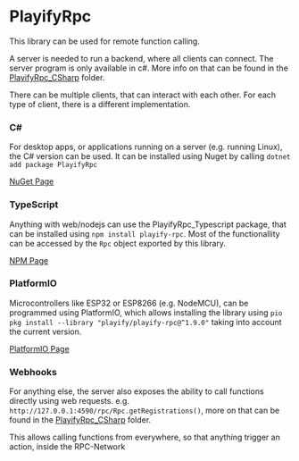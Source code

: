# PlayifyRpc

This library can be used for remote function calling.

A server is needed to run a backend, where all clients can connect. The server program is only available in c#. More info on that can be found in the [PlayifyRpc_CSharp](PlayifyRpc_CSharp) folder.


There can be multiple clients, that can interact with each other. For each type of client, there is a different implementation.

### C#

For desktop apps, or applications running on a server (e.g. running Linux), the C# version can be used. It can be installed using Nuget
by calling `dotnet add package PlayifyRpc`

[NuGet Page](https://www.nuget.org/packages/PlayifyRpc)

### TypeScript

Anything with web/nodejs can use the PlayifyRpc_Typescript package, that can be installed using `npm install playify-rpc`.
Most of the functionallity can be accessed by the `Rpc` object exported by this library.

[NPM Page](https://www.npmjs.com/package/playify-rpc)

### PlatformIO

Microcontrollers like ESP32 or ESP8266 (e.g. NodeMCU), can be programmed using PlatformIO, which allows installing the library using 
`pio pkg install --library "playify/playify-rpc@^1.9.0"` taking into account the current version.

[PlatformIO Page](https://registry.platformio.org/libraries/playify/playify-rpc)

### Webhooks

For anything else, the server also exposes the ability to call functions directly using web requests. e.g. 
`http://127.0.0.1:4590/rpc/Rpc.getRegistrations()`, more on that can be found in the [PlayifyRpc_CSharp](PlayifyRpc_CSharp) folder.

This allows calling functions from everywhere, so that anything trigger an action, inside the RPC-Network